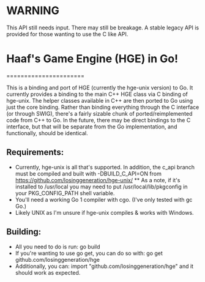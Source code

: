 # WARNING

This API still needs input. There may still be breakage. A stable legacy API is provided for those wanting to use the C like API.

# Haaf's Game Engine (HGE) in Go!

======================

This is a binding and port of HGE (currently the hge-unix version) to Go. It currently provides a binding to the main C++ HGE class via C binding of hge-unix. The helper classes available in C++ are then ported to Go using just the core binding. Rather than binding everything through the C interface (or through SWIG), there's a fairly sizable chunk of ported/reimplemented code from C++ to Go. In the future, there may be direct bindings to the C interface, but that will be separate from the Go implementation, and functionally, should be identical.

## Requirements:
* Currently, hge-unix is all that's supported. In addition, the c_api branch must be compiled and built with -DBUILD_C_API=ON from https://github.com/losinggeneration/hge-unix/
** As a note, if it's installed to /usr/local you may need to put /usr/local/lib/pkgconfig in your PKG_CONFIG_PATH shell variable.
* You'll need a working Go 1 compiler with cgo. (I've only tested with gc Go.)
* Likely UNIX as I'm unsure if hge-unix compiles & works with Windows.

## Building:
* All you need to do is run: go build
* If you're wanting to use go get, you can do so with: go get github.com/losinggeneration/hge
* Additionally, you can: import "github.com/losinggeneration/hge" and it should work as expected.
